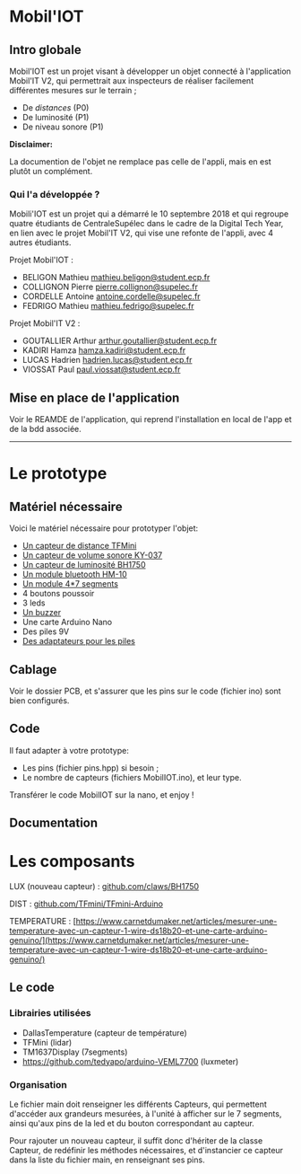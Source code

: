 # Mobil'IOT

## Intro globale

Mobil'IOT est un projet visant à développer un objet connecté à l'application Mobil'IT V2, qui permettrait aux inspecteurs de réaliser facilement différentes mesures sur le terrain ;

* De *distances* (P0)
* De luminosité (P1)
* De niveau sonore (P1)

**Disclaimer:**

La documention de l'objet ne remplace pas celle de l'appli, mais en est plutôt un complément.

### Qui l'a développée ?

Mobili'IOT est un projet qui a démarré le 10 septembre 2018 et qui regroupe quatre étudiants de CentraleSupélec dans le cadre de la Digital Tech Year, en lien avec le projet Mobil'IT V2, qui vise une refonte de l'appli, avec 4 autres étudiants.

Projet Mobil'IOT :

* BELIGON Mathieu [mathieu.beligon@student.ecp.fr](mailto:mathieu.beligon@student.ecp.fr)
* COLLIGNON Pierre [pierre.collignon@supelec.fr](mailto:pierre.collignon@supelec.fr)
* CORDELLE Antoine [antoine.cordelle@supelec.fr](mailto:antoine.cordelle@supelec.fr)
* FEDRIGO Mathieu [mathieu.fedrigo@supelec.fr](mailto:mathieu.fedrigo@supelec.fr)

Projet Mobil'IT V2 :

* GOUTALLIER Arthur [arthur.goutallier@student.ecp.fr](mailto:arthur.goutallier@student.ecp.fr)
* KADIRI Hamza  [hamza.kadiri@student.ecp.fr](mailto:hamza.kadiri@student.ecp.fr)
* LUCAS Hadrien [hadrien.lucas@student.ecp.fr](mailto:hadrien.lucas@student.ecp.fr)
* VIOSSAT Paul [paul.viossat@student.ecp.fr](mailto:paul.viossat@student.ecp.fr)

## Mise en place de l'application

Voir le REAMDE de l'application, qui reprend l'installation en local de l'app et de la bdd associée.

------------------------------------------------------------------------------------------


# Le prototype

## Matériel nécessaire

Voici le matériel nécessaire pour prototyper l'objet:

* [Un capteur de distance TFMini](https://www.amazon.fr/UNIKEL-D%C3%A9tecteur-Ranging-Unidirectionnel-Raspberry/dp/B07C7CXMHR/ref=sr_1_cc_1?s=aps&ie=UTF8&qid=1536832527&sr=1-1-catcorr&keywords=Lidar+TF-MINI)
* [Un capteur de volume sonore KY-037](https://www.amazon.fr/Carte-AZDelivery-pour-Arduino-microphone/dp/B07CN3D77S/ref=sr_1_1?ie=UTF8&qid=1536834197&sr=8-1&keywords=KY-037)
* [Un capteur de luminosité BH1750](https://www.amazon.fr/Capteur-Luminosit%C3%A9-Couteau-temt6000-Analogique-prototypage/dp/B01N5KZCQJ/ref=sr_1_3?ie=UTF8&qid=1536835017&sr=8-3&keywords=TEMT6000)
* [Un module bluetooth HM-10](https://www.amazon.fr/DSD-TECH-Bluetooth-iBeacon-Arduino/dp/B06WGZB2N4/ref=sr_1_10?s=computers&ie=UTF8&qid=1536837058&sr=1-10&keywords=bluetooth+arduino)
* [Un module 4*7 segments](https://www.amazon.fr/AZDelivery-Digital-Display-Arduino-Raspberry/dp/B078S8SGW2/ref=pd_sbs_147_3?_encoding=UTF8&pd_rd_i=B078S8SGW2&pd_rd_r=47c19465-b752-11e8-ae07-77c04c60f3a3&pd_rd_w=EFM5z&pd_rd_wg=Vl45f&pf_rd_i=desktop-dp-sims&pf_rd_m=A1X6FK5RDHNB96&pf_rd_p=090bc395-5f65-417a-910c-c1aa58a5be54&pf_rd_r=0DGASJX343PNZ7B017K0&pf_rd_s=desktop-dp-sims&pf_rd_t=40701&psc=1&refRID=0DGASJX343PNZ7B017K0)
* 4 boutons poussoir
* 3 leds
* [Un buzzer](https://www.amazon.fr/Buzzer-Actif-continu-Arduino-Domotique/dp/B00GX6YCBI/ref=sr_1_2?ie=UTF8&qid=1536847481&sr=8-2&keywords=piezo+buzzer)
* Une carte Arduino Nano
* Des piles 9V
* [Des adaptateurs pour les piles](https://www.amazon.fr/KEESIN-batterie-bouton-Prise-Support/dp/B06Y41ZRVJ/ref=sr_1_6?s=electronics&ie=UTF8&qid=1536844571&sr=1-6&keywords=batterie+pile+arduino)


## Cablage

Voir le dossier PCB, et s'assurer que les pins sur le code (fichier ino) sont bien configurés.


## Code

Il faut adapter à votre prototype:

* Les pins (fichier pins.hpp) si besoin ;
* Le nombre de capteurs (fichiers MobilIOT.ino), et leur type.

Transférer le code MobilIOT sur la nano, et enjoy !

## Documentation

# Les composants

LUX (nouveau capteur) : [github.com/claws/BH1750](github.com/claws/BH1750)

DIST : [github.com/TFmini/TFmini-Arduino](github.com/TFmini/TFmini-Arduino)

TEMPERATURE : [https://www.carnetdumaker.net/articles/mesurer-une-temperature-avec-un-capteur-1-wire-ds18b20-et-une-carte-arduino-genuino/](https://www.carnetdumaker.net/articles/mesurer-une-temperature-avec-un-capteur-1-wire-ds18b20-et-une-carte-arduino-genuino/)

## Le code

### Librairies utilisées

 - DallasTemperature (capteur de température)
 - TFMini (lidar)
 - TM1637Display (7segments)
 - https://github.com/tedyapo/arduino-VEML7700 (luxmeter)

### Organisation

Le fichier main doit renseigner les différents Capteurs, qui permettent d'accéder aux grandeurs mesurées, à l'unité à afficher sur le 7 segments, ainsi qu'aux pins de la led et du bouton correspondant au capteur.

Pour rajouter un nouveau capteur, il suffit donc d'hériter de la classe Capteur, de redéfinir les méthodes nécessaires, et d'instancier ce capteur dans la liste du fichier main, en renseignant ses pins.
